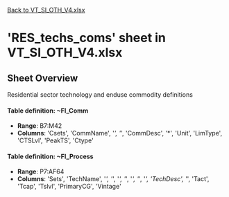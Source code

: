 [Back to VT_SI_OTH_V4.xlsx](README.md)

# 'RES_techs_coms' sheet in VT_SI_OTH_V4.xlsx

## Sheet Overview

Residential sector technology and enduse commodity definitions

#### Table definition: ~FI_Comm
- **Range**: B7:M42
- **Columns**: 'Csets', 'CommName', '*', '*', 'CommDesc', '*', 'Unit', 'LimType', 'CTSLvl', 'PeakTS', 'Ctype'

#### Table definition: ~FI_Process
- **Range**: P7:AF64
- **Columns**: 'Sets', 'TechName', '*', '*', '*', '*', '*', '*', '*', 'TechDesc', '*', 'Tact', 'Tcap', 'Tslvl', 'PrimaryCG', 'Vintage'

